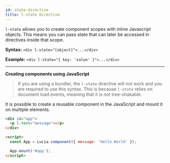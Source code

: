 ```yaml
---
id: state-directive
title: l-state Directive
---
```


`l-state` allows you to create component scopes with inline Javascript objects. This means you can pass state that can later be accessed in directives inside that scope.

**Syntax:** `<div l-state="[object]">...</div>`

**Example:** `<div l-state="{ key: 'value' }">...</div>`

---

**Creating components using JavaScript**

> If you are using a bundler, the `l-state` directive will not work and you are required to use this syntax. This is because `l-state` relies on document load events, meaning that it is not tree-shakable.

It is possible to create a reusable component in the JavaScript and mount it on multiple elements.

```html
<div id="app">
  <p l-text="message"></p>
</div>

<script>
  const App = Lucia.component({ message: 'Hello World' });

  App.mount('#app');
</script>
```
